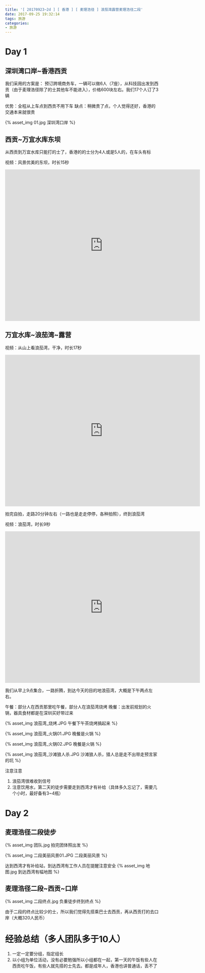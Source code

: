 ```yaml
---
title: '[ 20170923~2d ] [ 香港 ] [ 麦理浩径 ] 浪茄湾露营麦理浩径二段'
date: 2017-09-25 19:32:14
tags: 旅游
categories:
- 旅游
---
```


<!-- toc -->

# Day 1
## 深圳湾口岸~香港西贡
我们采用的方案是：
预订跨境商务车，一辆可以做6人（7座），从科技园出发到西贡（由于麦理浩径除了的士其他车不能进入），价格600块左右。我们17个人订了3辆

优势：全程从上车点到西贡不用下车
缺点：稍微贵了点，个人觉得还好，香港的交通本来就很贵

{% asset_img 01.jpg 深圳湾口岸 %}

## 西贡~万宜水库东坝
从西贡到万宜水库只能打的士了，香港的的士分为4人或是5人的，在车头有标

视频：风景优美的东坝，时长15秒
<iframe frameborder="0" width="640" height="498" src="https://v.qq.com/iframe/player.html?vid=u0507umfc26&tiny=0&auto=0" allowfullscreen></iframe>


## 万宜水库~浪茄湾~露营
视频：从山上看浪茄湾，干净，时长17秒
<iframe frameborder="0" width="640" height="498" src="https://v.qq.com/iframe/player.html?vid=w0507ex6sy8&tiny=0&auto=0" allowfullscreen></iframe>

拍完自拍，走路20分钟左右（一路也是走走停停，各种拍照），终到浪茄湾

视频：浪茄湾，时长9秒
<iframe frameborder="0" width="640" height="498" src="https://v.qq.com/iframe/player.html?vid=n0507eo7vvy&tiny=0&auto=0" allowfullscreen></iframe>

我们从早上9点集合，一路折腾，到达今天的目的地浪茄湾，大概是下午两点左右。

午餐：部分人在西贡那里吃午餐，部分人在浪茄湾烧烤
晚餐：出发前规划的火锅，器具食材都是在深圳买好带过来

{% asset_img 浪茄湾_烧烤.JPG 午餐下午茶烧烤搞起来 %}


{% asset_img 浪茄湾_火锅01.JPG 晚餐是火锅 %}


{% asset_img 浪茄湾_火锅02.JPG 晚餐是火锅 %}


{% asset_img 浪茄湾_沙滩狼人杀.JPG 沙滩狼人杀，猎人总是走不出带走预言家的坑 %}

注意注意
1. 浪茄湾很难收到信号
2. 注意饮用水，第二天的徒步需要走到西湾才有补给（具体多久忘记了，需要几个小时，最好备有3~4瓶）

# Day 2
## 麦理浩径二段徒步
{% asset_img 团队.jpg 拍完团体照出发 %}

{% asset_img 二段美丽风景01.JPG 二段美丽风景 %}

达到西湾才有补给站，到达西湾有工作人员在提醒注意安全
{% asset_img 地图.jpg 到达西湾有幅地图 %}

## 麦理浩径二段~西贡~口岸

{% asset_img 二段终点.jpg 负重徒步终到终点 %}

由于二段的终点比较少的士，所以我们觉得先搭乘巴士去西贡，再从西贡打的去口岸（大概320人民币）

# 经验总结（多人团队多于10人）
1. 一定一定要分组，指定组长
2. 以小组为单位活动，没有必要勉强所以小组都在一起，第一天的午饭有些人在西贡吃午饭，有些人就先搭的士先去。都是成年人，香港也讲普通话，丢不了

